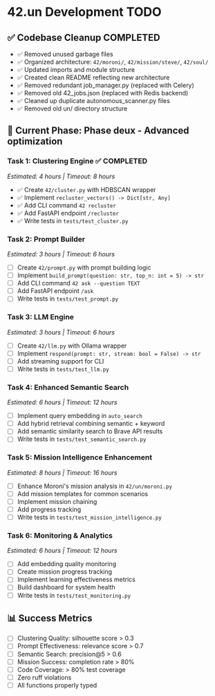 # 42.un Development TODO

## ✅ **Codebase Cleanup COMPLETED**
- ✅ Removed unused garbage files
- ✅ Organized architecture: `42/moroni/`, `42/mission/steve/`, `42/soul/`
- ✅ Updated imports and module structure
- ✅ Created clean README reflecting new architecture
- ✅ Removed redundant job_manager.py (replaced with Celery)
- ✅ Removed old 42_jobs.json (replaced with Redis backend)
- ✅ Cleaned up duplicate autonomous_scanner.py files
- ✅ Removed old un/ directory structure

## 🚀 **Current Phase: Phase deux - Advanced optimization**

### **Task 1: Clustering Engine** ✅ **COMPLETED**
*Estimated: 4 hours | Timeout: 8 hours*

- ✅ Create `42/cluster.py` with HDBSCAN wrapper
- ✅ Implement `recluster_vectors() -> Dict[str, Any]`
- ✅ Add CLI command `42 recluster`
- ✅ Add FastAPI endpoint `/recluster`
- ✅ Write tests in `tests/test_cluster.py`

### **Task 2: Prompt Builder**
*Estimated: 3 hours | Timeout: 6 hours*

- [ ] Create `42/prompt.py` with prompt building logic
- [ ] Implement `build_prompt(question: str, top_n: int = 5) -> str`
- [ ] Add CLI command `42 ask --question TEXT`
- [ ] Add FastAPI endpoint `/ask`
- [ ] Write tests in `tests/test_prompt.py`

### **Task 3: LLM Engine**
*Estimated: 3 hours | Timeout: 6 hours*

- [ ] Create `42/llm.py` with Ollama wrapper
- [ ] Implement `respond(prompt: str, stream: bool = False) -> str`
- [ ] Add streaming support for CLI
- [ ] Write tests in `tests/test_llm.py`

### **Task 4: Enhanced Semantic Search**
*Estimated: 6 hours | Timeout: 12 hours*

- [ ] Implement query embedding in `auto_search`
- [ ] Add hybrid retrieval combining semantic + keyword
- [ ] Add semantic similarity search to Brave API results
- [ ] Write tests in `tests/test_semantic_search.py`

### **Task 5: Mission Intelligence Enhancement**
*Estimated: 8 hours | Timeout: 16 hours*

- [ ] Enhance Moroni's mission analysis in `42/un/moroni.py`
- [ ] Add mission templates for common scenarios
- [ ] Implement mission chaining
- [ ] Add progress tracking
- [ ] Write tests in `tests/test_mission_intelligence.py`

### **Task 6: Monitoring & Analytics**
*Estimated: 6 hours | Timeout: 12 hours*

- [ ] Add embedding quality monitoring
- [ ] Create mission progress tracking
- [ ] Implement learning effectiveness metrics
- [ ] Build dashboard for system health
- [ ] Write tests in `tests/test_monitoring.py`

## 📊 **Success Metrics**

- [ ] Clustering Quality: silhouette score > 0.3
- [ ] Prompt Effectiveness: relevance score > 0.7
- [ ] Semantic Search: precision@5 > 0.6
- [ ] Mission Success: completion rate > 80%
- [ ] Code Coverage: > 80% test coverage
- [ ] Zero ruff violations
- [ ] All functions properly typed 